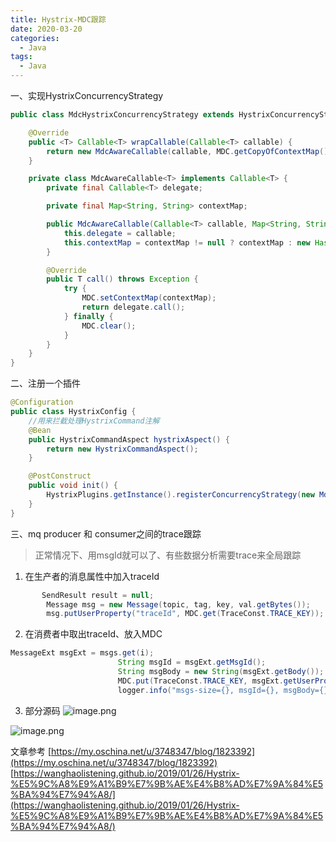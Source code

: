 ```yaml
---
title: Hystrix-MDC跟踪
date: 2020-03-20
categories:
  - Java
tags:
  - Java
---
```

一、实现HystrixConcurrencyStrategy
```java
public class MdcHystrixConcurrencyStrategy extends HystrixConcurrencyStrategy {

    @Override
    public <T> Callable<T> wrapCallable(Callable<T> callable) {
        return new MdcAwareCallable(callable, MDC.getCopyOfContextMap());
    }

    private class MdcAwareCallable<T> implements Callable<T> {
        private final Callable<T> delegate;

        private final Map<String, String> contextMap;

        public MdcAwareCallable(Callable<T> callable, Map<String, String> contextMap) {
            this.delegate = callable;
            this.contextMap = contextMap != null ? contextMap : new HashMap();
        }

        @Override
        public T call() throws Exception {
            try {
                MDC.setContextMap(contextMap);
                return delegate.call();
            } finally {
                MDC.clear();
            }
        }
    }
}

```

二、注册一个插件
```java
@Configuration
public class HystrixConfig {
    //用来拦截处理HystrixCommand注解
    @Bean
    public HystrixCommandAspect hystrixAspect() {
        return new HystrixCommandAspect();
    }

    @PostConstruct
    public void init() {
        HystrixPlugins.getInstance().registerConcurrencyStrategy(new MdcHystrixConcurrencyStrategy());
    }
}
```

三、mq producer 和 consumer之间的trace跟踪
> 正常情况下、用msgId就可以了、有些数据分析需要trace来全局跟踪

1. 在生产者的消息属性中加入traceId
```java 
       SendResult result = null;
        Message msg = new Message(topic, tag, key, val.getBytes());
        msg.putUserProperty("traceId", MDC.get(TraceConst.TRACE_KEY));
```

2. 在消费者中取出traceId、放入MDC
```java
MessageExt msgExt = msgs.get(i);
                        String msgId = msgExt.getMsgId();
                        String msgBody = new String(msgExt.getBody());
                        MDC.put(TraceConst.TRACE_KEY, msgExt.getUserProperty("traceId"));
                        logger.info("msgs-size={}, msgId={}, msgBody={}", msgs.size(), msgId, msgBody);
```

3. 部分源码
![image.png](https://upload-images.jianshu.io/upload_images/14027542-44bfdc7e5e6f2949.png?imageMogr2/auto-orient/strip%7CimageView2/2/w/1240)

![image.png](https://upload-images.jianshu.io/upload_images/14027542-87639bf3513c1838.png?imageMogr2/auto-orient/strip%7CimageView2/2/w/1240)

文章参考
[https://my.oschina.net/u/3748347/blog/1823392](https://my.oschina.net/u/3748347/blog/1823392)
[https://wanghaolistening.github.io/2019/01/26/Hystrix-%E5%9C%A8%E9%A1%B9%E7%9B%AE%E4%B8%AD%E7%9A%84%E5%BA%94%E7%94%A8/](https://wanghaolistening.github.io/2019/01/26/Hystrix-%E5%9C%A8%E9%A1%B9%E7%9B%AE%E4%B8%AD%E7%9A%84%E5%BA%94%E7%94%A8/)

